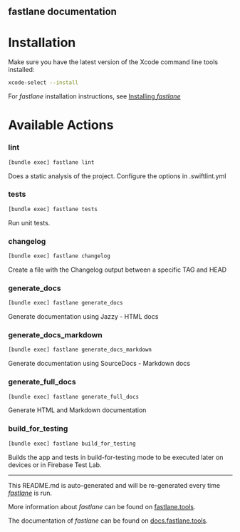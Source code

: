 fastlane documentation
----

# Installation

Make sure you have the latest version of the Xcode command line tools installed:

```sh
xcode-select --install
```

For _fastlane_ installation instructions, see [Installing _fastlane_](https://docs.fastlane.tools/#installing-fastlane)

# Available Actions

### lint

```sh
[bundle exec] fastlane lint
```

Does a static analysis of the project. Configure the options in .swiftlint.yml

### tests

```sh
[bundle exec] fastlane tests
```

Run unit tests.

### changelog

```sh
[bundle exec] fastlane changelog
```

Create a file with the Changelog output between a specific TAG and HEAD

### generate_docs

```sh
[bundle exec] fastlane generate_docs
```

Generate documentation using Jazzy - HTML docs

### generate_docs_markdown

```sh
[bundle exec] fastlane generate_docs_markdown
```

Generate documentation using SourceDocs - Markdown docs

### generate_full_docs

```sh
[bundle exec] fastlane generate_full_docs
```

Generate HTML and Markdown documentation

### build_for_testing

```sh
[bundle exec] fastlane build_for_testing
```

Builds the app and tests in build-for-testing mode to be executed later on devices or in Firebase Test Lab.

----

This README.md is auto-generated and will be re-generated every time [_fastlane_](https://fastlane.tools) is run.

More information about _fastlane_ can be found on [fastlane.tools](https://fastlane.tools).

The documentation of _fastlane_ can be found on [docs.fastlane.tools](https://docs.fastlane.tools).
